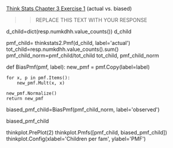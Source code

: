 [Think Stats Chapter 3 Exercise 1](http://greenteapress.com/thinkstats2/html/thinkstats2004.html#toc31) (actual vs. biased)

>> REPLACE THIS TEXT WITH YOUR RESPONSE


d_child=dict(resp.numkdhh.value_counts())
d_child

pmf_child= thinkstats2.Pmf(d_child, label='actual')
tot_child=resp.numkdhh.value_counts().sum()
pmf_child_norm=pmf_child/tot_child
tot_child, pmf_child_norm

def BiasPmf(pmf, label):
    new_pmf = pmf.Copy(label=label)

    for x, p in pmf.Items():
        new_pmf.Mult(x, x)
        
    new_pmf.Normalize()
    return new_pmf

biased_pmf_child=BiasPmf(pmf_child_norm, label='observed')

biased_pmf_child

thinkplot.PrePlot(2)
thinkplot.Pmfs([pmf_child, biased_pmf_child])
thinkplot.Config(xlabel='Children per fam', ylabel='PMF')